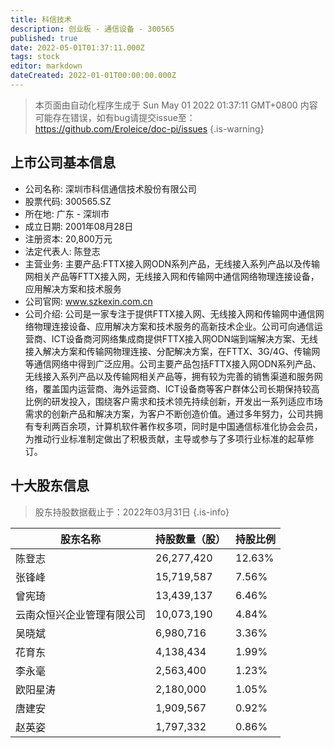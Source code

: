 ```yaml
---
title: 科信技术
description: 创业板 - 通信设备 - 300565
published: true
date: 2022-05-01T01:37:11.000Z
tags: stock
editor: markdown
dateCreated: 2022-01-01T00:00:00.000Z
---
```


> 本页面由自动化程序生成于 Sun May 01 2022 01:37:11 GMT+0800
> 内容可能存在错误，如有bug请提交issue至：https://github.com/Eroleice/doc-pi/issues
{.is-warning}

## 上市公司基本信息
- 公司名称: 深圳市科信通信技术股份有限公司
- 股票代码: 300565.SZ
- 所在地: 广东 - 深圳市
- 成立日期: 2001年08月28日
- 注册资本: 20,800万元
- 法定代表人: 陈登志
- 主营业务: 主要产品:FTTX接入网ODN系列产品，无线接入系列产品以及传输网相关产品等FTTX接入网，无线接入网和传输网中通信网络物理连接设备，应用解决方案和技术服务
- 公司官网: www.szkexin.com.cn
- 公司介绍: 公司是一家专注于提供FTTX接入网、无线接入网和传输网中通信网络物理连接设备、应用解决方案和技术服务的高新技术企业。公司可向通信运营商、ICT设备商河网络集成商提供FTTX接入网ODN端到端解决方案、无线接入解决方案和传输网物理连接、分配解决方案，在FTTX、3G/4G、传输网等通信网络中得到广泛应用。公司主要产品包括FTTX接入网ODN系列产品、无线接入系列产品以及传输网相关产品等，拥有较为完善的销售渠道和服务网络，覆盖国内运营商、海外运营商、ICT设备商等客户群体公司长期保持较高比例的研发投入，围绕客户需求和技术领先持续创新，开发出一系列适应市场需求的创新产品和解决方案，为客户不断创造价值。通过多年努力，公司共拥有专利两百余项，计算机软件著作权多项，同时是中国通信标准化协会会员，为推动行业标准制定做出了积极贡献，主导或参与了多项行业标准的起草修订。


## 十大股东信息
> 股东持股数据截止于：2022年03月31日
{.is-info}

| 股东名称 | 持股数量（股） | 持股比例 |
| --- | --- | --- |
| 陈登志 | 26,277,420 | 12.63% |
| 张锋峰 | 15,719,587 | 7.56% |
| 曾宪琦 | 13,439,137 | 6.46% |
| 云南众恒兴企业管理有限公司 | 10,073,190 | 4.84% |
| 吴晓斌 | 6,980,716 | 3.36% |
| 花育东 | 4,138,434 | 1.99% |
| 李永毫 | 2,563,400 | 1.23% |
| 欧阳星涛 | 2,180,000 | 1.05% |
| 唐建安 | 1,909,567 | 0.92% |
| 赵英姿 | 1,797,332 | 0.86% |




